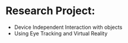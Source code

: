 # Research Project: 
- Device Independent Interaction with objects
- Using Eye Tracking and Virtual Reality
